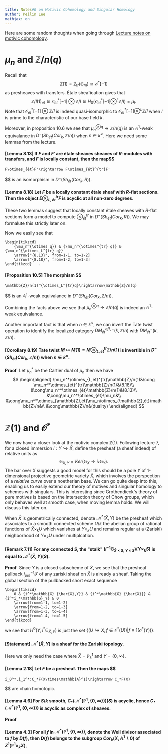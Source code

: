 ```yaml
---
title: Notes#0 on Motivic Cohomology and Singular Homology
author: Peilin Lee
mathjax: on
---
```


Here are some random thoughts when going through [Lecture notes on motivic cohomology](https://sites.math.rutgers.edu/~weibel/MVWnotes/prova-hyperlink.pdf). 

# $\mu_n$ and $\mathbb{Z}/n(q)$

Recall that $$
    \mathbb{Z}(1)=\mathbb{Z}_{tr}(\mathbb{G}_m)\cong\mathcal{O}^*[-1]
$$ as presheaves with transfers. Étale sheafication gives that $$
    \mathbb{Z}/l(1)_{ét}\cong\mathcal{O}_{ét}^*[-1]\otimes\mathbb{Z}/l\cong H_0(\mathcal{O}_{ét}^*[-1]\otimes^L\mathbb{Z}/l)=\mu_l.
$$ Note that $\mathcal{O}_{ét}^*[-1]\otimes\mathbb{Z}/l$ is indeed quasi-isomorphic to $\mathcal{O}_{ét}^*[-1]\otimes^L\mathbb{Z}/l$ when $l$ is prime to the characteristic of our base field $k$.

Moreover, in proposition 10.6 we see that $\mu_n^{\otimes q}\rightarrow\mathbb{Z}/n(q)$ is an $\mathbb{A}^1$-weak equivalance in $D^-(Sh_{ét}(Cor_k,\mathbb{Z}/n))$ when $n\in k^\times$. Here we need some lemmas from the lecture.

#### [Lemma 8.13] If $F$ and $F'$ are étale sheaves sheaves of $R$-modules with transfers, and $F$ is locally constant, then the map$$
    F\otimes_{ét}F'\rightarrow F\otimes_{ét}^{tr}F'
$$ is an isomorphism in $D^-(Sh_{ét}(Cor_k, R))$.

#### [Lemma 8.18] Let $F$ be a locally constant étale sheaf with $R$-flat sections. Then the object $E\otimes_{L,ét}^{tr}F$ is acyclic at all non-zero degrees.

These two lemmas suggest that locally constant étale sheaves with $R$-flat sections form a model to compute $\otimes_{ét}^{tr}$ in $D^-(Sh_{ét}(Cor_k, R))$. We may formalute this strictly later on.

Now we easily see that 
```rawlatex
\begin{tikzcd}
	{\mu_n^{\otimes q}} & {\mu_n^{\otimes^{tr} q}} & {\mu_n^{\otimes_L^{tr} q}}
	\arrow["{8.13}", from=1-1, to=1-2]
	\arrow["{8.18}", from=1-2, to=1-3]
\end{tikzcd}   .
```

#### [Proposition 10.5] The morphism $$
    \mathbb{Z}/n(1)^{\otimes_L^{tr}q}\rightarrow\mathbb{Z}/n(q)
$$ is an $\mathbb{A}^1$-weak equivalance in $D^-(Sh_{ét}(Cor_k,\mathbb{Z}/n))$.

Combining the facts above we see that $\mu_n^{\otimes q}\rightarrow\mathbb{Z}/n(q)$ is indeed an $\mathbb{A}^1$-weak equivalance.

Another important fact is that when $n\in k^\times$, we can invert the Tate twist operation to identify the localized category $DM_{ét}^{eff,-}(k,\mathbb{Z}/n)$ with $DM_{ét}^-(k,\mathbb{Z}/n)$.

#### [Corollary 8.19] Tate twist $M\mapsto M(1)=M\otimes_{L,ét}^{tr}\mathbb{Z}/n(1)$ is invertible in $D^-(Sh_{ét}(Cor_k,\mathbb{Z}/n))$ when $n\in k^\times$.

**Proof**&nbsp; Let $\mu_n^*$ be the Cartier dual of $\mu_n$ then we have $$
    \begin{aligned}
        \mu_n^*\otimes_{L,ét}^{tr}\mathbb{Z}/n(1)&\cong \mu_n^*\otimes_{ét}^{tr}\mathbb{Z}/n(1)&(8.18)\\
        &\cong\mu_n^*\otimes_{ét}\mathbb{Z}/n(1)&(8.13)\\
        &\cong\mu_n^*\otimes_{ét}\mu_n&\\
        &\cong\mu_n^*\otimes_{\mathbb{Z},ét}\mu_n\otimes_{\mathbb{Z},ét}\mathbb{Z}/n&\\
        &\cong\mathbb{Z}/n&(duality)
    \end{aligned}
$$

# $\mathbb{Z}(1)$ and $\mathcal{O}^*$ 

We now have a closer look at the motivic complex $\mathbb{Z}(1)$. Following lecture 7, for a closed immersion $i:Y\hookrightarrow\bar{X}$, define the presheaf (a sheaf indeed) of relative units as $$
    \mathbb{G}_{\bar{X},Y}=Ker(\mathbb{G}_\bar{X}\rightarrow i_*\mathbb{G}_Y).
$$ 
The bar over $X$ suggests a good model for this should be a pole $Y$ of $1$-dimensional projective geometric variety $\bar{X}$, which involves the perspection of a *relative curve* over a noetherian base. We can go quite deep into this, enabling us to easily extend our theory of motives and singular homology to schemes with singulars. This is interesting since Grothendieck's theory of pure motives is based on the intersection theory of Chow groups, which only behaves well at smooth case, when moving lemma holds. We will discuss this later on. 

When $\bar{X}$ is geometrically connected, denote $\mathcal{M}^*(\bar{X},Y)$ be the presheaf which associates to a smooth connected scheme $U/k$ the abelian group of rational functions of $\bar{X}\times_kU$ which vanishes at $Y\times_kU$ and remains regular at a (Zariski) neighborhood of $Y\times_kU$ under multiplcation.

#### [Remark 7.11] For any connected $S$, the "stalk" $(i^{-1}\mathbb{G}_{\bar{X}\times S,Y\times S})(Y\times_k S)$ is equal to $\mathcal{M}^*(\bar{X},Y)(S)$.
**Proof**&nbsp; Since $Y$ is a closed subscheme of $\bar{X}$, we see that the presheaf pullback $i_{pre}^{-1}\mathcal{F}$ of any zariski sheaf on $\bar{X}$ is already a sheaf. Taking the global section of the pullbacked short exact sequence
```rawlatex
\begin{tikzcd}
	0 & {i^*\mathbb{G}_{\bar{X},Y}} & {i^*\mathbb{G}_{\bar{X}}} & {i^*i_*\mathbb{G}_Y} & 0
	\arrow[from=1-1, to=1-2]
	\arrow[from=1-2, to=1-3]
	\arrow[from=1-3, to=1-4]
	\arrow[from=1-4, to=1-5]
\end{tikzcd}
```
we see that $H^0(Y,i^*\mathbb{G}_{\bar{X},Y})$ is just the set $\{(U\hookrightarrow X,f\in\mathcal{O}^*(U))|f\equiv 1 (\mathcal{O}^*(Y))\}$.

#### [Statement] $\mathcal{M}^*(\bar{X},Y)$ is a sheaf for the Zariski topology.

Here we only need the case where $\bar{X}=\mathbb{P}_k^1$ and $Y=\{0,\infty\}$.

#### [Lemma 2.18] Let $F$ be a presheaf. Then the maps $$
    i_0^*,i_1^*:C_*F(X\times\mathbb{A}^1)\rightarrow C_*F(X)
$$ are chain homotopic.

#### [Lemma 4.6] For $S/k$ smooth, $C_*(\mathcal{M}^*(\mathbb{P}^1,\{0,\infty\}))(S)$ is acyclic, hence $C_*(\mathcal{M}^*(\mathbb{P}^1,\{0,\infty\}))$ is acyclic as complex of sheaves.
**Proof**&nbsp; 


#### [Lemma 4.3] For all $f$ in $\mathcal{M}^*(\mathbb{P}^1,\{0,\infty\})$, denote the Weil divisor associated to $f$ by $D(f)$, then $D(f)$ belongs to the subgroup $Cor_k(X,\mathbb{A}^1\backslash 0)$ of $Z^1(\mathbb{P}^1\times_k X)$.


